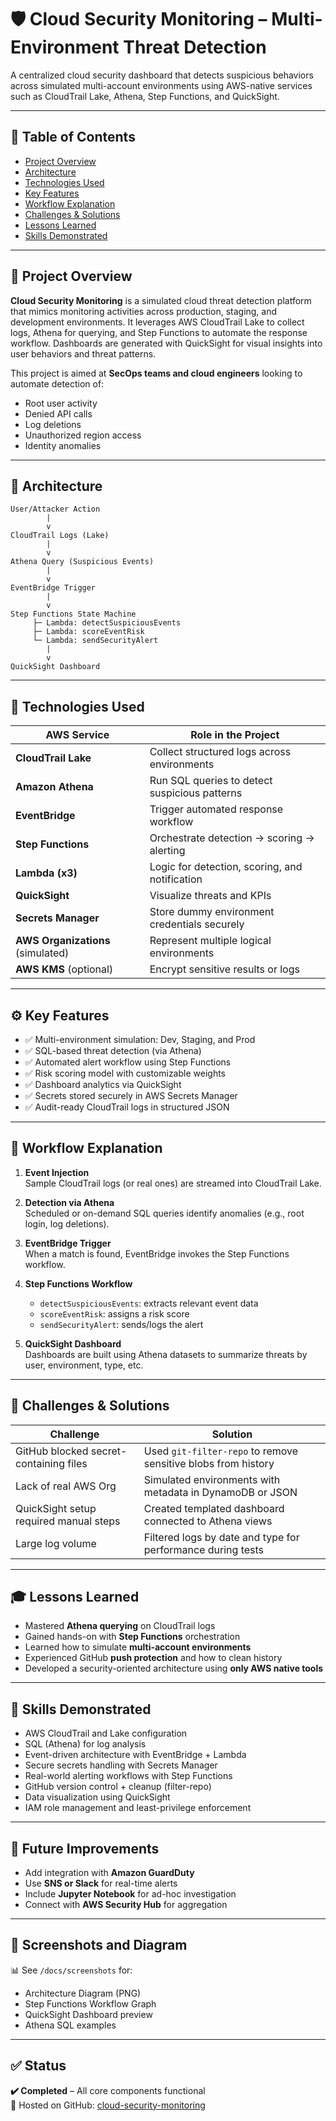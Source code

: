 # 🛡️ Cloud Security Monitoring – Multi-Environment Threat Detection

A centralized cloud security dashboard that detects suspicious behaviors across simulated multi-account environments using AWS-native services such as CloudTrail Lake, Athena, Step Functions, and QuickSight.

---

## 📌 Table of Contents

- [Project Overview](#project-overview)
- [Architecture](#architecture)
- [Technologies Used](#technologies-used)
- [Key Features](#key-features)
- [Workflow Explanation](#workflow-explanation)
- [Challenges & Solutions](#challenges--solutions)
- [Lessons Learned](#lessons-learned)
- [Skills Demonstrated](#skills-demonstrated)

---

## 📖 Project Overview

**Cloud Security Monitoring** is a simulated cloud threat detection platform that mimics monitoring activities across production, staging, and development environments. It leverages AWS CloudTrail Lake to collect logs, Athena for querying, and Step Functions to automate the response workflow. Dashboards are generated with QuickSight for visual insights into user behaviors and threat patterns.

This project is aimed at **SecOps teams and cloud engineers** looking to automate detection of:

- Root user activity
- Denied API calls
- Log deletions
- Unauthorized region access
- Identity anomalies

---

## 🧠 Architecture

```
User/Attacker Action
        |
        v
CloudTrail Logs (Lake)
        |
        v
Athena Query (Suspicious Events)
        |
        v
EventBridge Trigger
        |
        v
Step Functions State Machine
     ├─ Lambda: detectSuspiciousEvents
     ├─ Lambda: scoreEventRisk
     └─ Lambda: sendSecurityAlert
        |
        v
QuickSight Dashboard
```

---

## 🧪 Technologies Used

| AWS Service           | Role in the Project |
|----------------------|---------------------|
| **CloudTrail Lake**  | Collect structured logs across environments |
| **Amazon Athena**     | Run SQL queries to detect suspicious patterns |
| **EventBridge**       | Trigger automated response workflow |
| **Step Functions**    | Orchestrate detection → scoring → alerting |
| **Lambda (x3)**       | Logic for detection, scoring, and notification |
| **QuickSight**        | Visualize threats and KPIs |
| **Secrets Manager**   | Store dummy environment credentials securely |
| **AWS Organizations** (simulated) | Represent multiple logical environments |
| **AWS KMS** (optional) | Encrypt sensitive results or logs |

---

## ⚙️ Key Features

- ✅ Multi-environment simulation: Dev, Staging, and Prod
- ✅ SQL-based threat detection (via Athena)
- ✅ Automated alert workflow using Step Functions
- ✅ Risk scoring model with customizable weights
- ✅ Dashboard analytics via QuickSight
- ✅ Secrets stored securely in AWS Secrets Manager
- ✅ Audit-ready CloudTrail logs in structured JSON

---

## 🔁 Workflow Explanation

1. **Event Injection**  
   Sample CloudTrail logs (or real ones) are streamed into CloudTrail Lake.

2. **Detection via Athena**  
   Scheduled or on-demand SQL queries identify anomalies (e.g., root login, log deletions).

3. **EventBridge Trigger**  
   When a match is found, EventBridge invokes the Step Functions workflow.

4. **Step Functions Workflow**  
   - `detectSuspiciousEvents`: extracts relevant event data  
   - `scoreEventRisk`: assigns a risk score  
   - `sendSecurityAlert`: sends/logs the alert

5. **QuickSight Dashboard**  
   Dashboards are built using Athena datasets to summarize threats by user, environment, type, etc.

---

## 🚧 Challenges & Solutions

| Challenge | Solution |
|----------|----------|
| GitHub blocked secret-containing files | Used `git-filter-repo` to remove sensitive blobs from history |
| Lack of real AWS Org | Simulated environments with metadata in DynamoDB or JSON |
| QuickSight setup required manual steps | Created templated dashboard connected to Athena views |
| Large log volume | Filtered logs by date and type for performance during tests |

---

## 🎓 Lessons Learned

- Mastered **Athena querying** on CloudTrail logs
- Gained hands-on with **Step Functions** orchestration
- Learned how to simulate **multi-account environments**
- Experienced GitHub **push protection** and how to clean history
- Developed a security-oriented architecture using **only AWS native tools**

---

## 💼 Skills Demonstrated

- AWS CloudTrail and Lake configuration
- SQL (Athena) for log analysis
- Event-driven architecture with EventBridge + Lambda
- Secure secrets handling with Secrets Manager
- Real-world alerting workflows with Step Functions
- GitHub version control + cleanup (filter-repo)
- Data visualization using QuickSight
- IAM role management and least-privilege enforcement

---

## 🧠 Future Improvements

- Add integration with **Amazon GuardDuty**
- Use **SNS or Slack** for real-time alerts
- Include **Jupyter Notebook** for ad-hoc investigation
- Connect with **AWS Security Hub** for aggregation

---

## 📸 Screenshots and Diagram

📊 See `/docs/screenshots` for:

- Architecture Diagram (PNG)
- Step Functions Workflow Graph
- QuickSight Dashboard preview
- Athena SQL examples

---

## ✅ Status

**✔️ Completed** – All core components functional  
📁 Hosted on GitHub: [cloud-security-monitoring](https://github.com/davidnfizionly/cloud-security-monitoring)